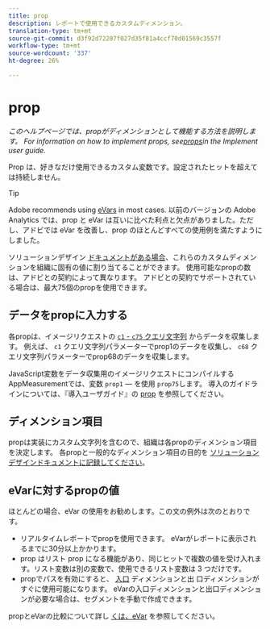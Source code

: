 ```yaml
---
title: prop
description: レポートで使用できるカスタムディメンション。
translation-type: tm+mt
source-git-commit: d3f92d72207f027d35f81a4ccf70d01569c3557f
workflow-type: tm+mt
source-wordcount: '337'
ht-degree: 26%

---
```



# prop

*このヘルプページでは、propがディメンションとして機能する方法を説明します。 For information on how to implement props, see[props](/help/implement/vars/page-vars/prop.md)in the Implement user guide.*

Prop は、好きなだけ使用できるカスタム変数です。設定されたヒットを超えては持続しません。

>[!TIP]
>
>Adobe recommends using [eVars](evar.md) in most cases. 以前のバージョンの Adobe Analytics では、prop と eVar は互いに比べた利点と欠点がありました。ただし、アドビでは eVar を改善し、prop のほとんどすべての使用例を満たすようにしました。

ソリューションデザイン [ドキュメントがある場合](/help/implement/prepare/solution-design.md)、これらのカスタムディメンションを組織に固有の値に割り当てることができます。 使用可能なpropの数は、アドビとの契約によって異なります。 アドビとの契約でサポートされている場合は、最大75個のpropを使用できます。

## データをpropに入力する

各propは、イメージリクエストの [`c1` - `c75` クエリ文字列](/help/implement/validate/query-parameters.md) からデータを収集します。 例えば、 `c1` クエリ文字列パラメーターでprop1のデータを収集し、 `c68` クエリ文字列パラメーターでprop68のデータを収集します。

JavaScript変数をデータ収集用のイメージリクエストにコンパイルするAppMeasurementでは、変数 `prop1` — を使用 `prop75`します。 導入のガイドラインについては、『導入ユーザガイド』の [prop](/help/implement/vars/page-vars/prop.md) を参照してください。

## ディメンション項目

propは実装にカスタム文字列を含むので、組織は各propのディメンション項目を決定します。 各propと一般的なディメンション項目の目的を [ソリューションデザインドキュメントに記録してください](/help/implement/prepare/solution-design.md)。

## eVarに対するpropの値

 ほとんどの場合、eVar の使用をお勧めします。この文の例外は次のとおりです。

* リアルタイムレポートでpropを使用できます。 eVarがレポートに表示されるまでに30分以上かかります。
* prop はリスト prop になる機能があり、同じヒットで複数の値を受け入れます。リスト変数は別の変数で、使用できるリスト変数は 3 つだけです。
* propでパスを有効にすると、 [入口](entry-dimensions.md) ディメンションと出 [](exit-dimensions.md) 口ディメンションがすぐに使用可能になります。 eVarの入口ディメンションと出口ディメンションが必要な場合は、セグメントを手動で作成できます。

propとeVarの比較について詳し [くは、eVar](evar.md) を参照してください。
